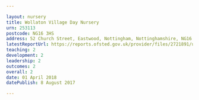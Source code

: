 ```yaml
---

layout: nursery
title: Wollaton Village Day Nursery
urn: 253113
postcode: NG16 3HS
address: 52 Church Street, Eastwood, Nottingham, Nottinghamshire, NG16 3HS
latestReportUrl: https://reports.ofsted.gov.uk/provider/files/2721891/urn/253113.pdf
teaching: 2
development: 2
leadership: 2
outcomes: 2
overall: 2
date: 01 April 2018 
datePublish: 8 August 2017

---
```


